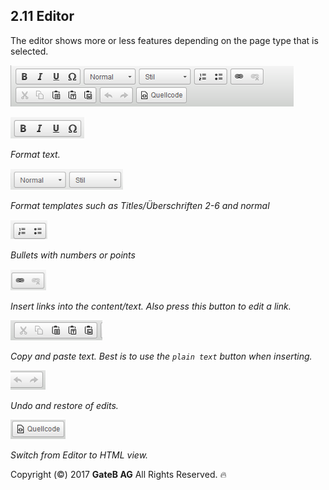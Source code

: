 ## 2.11 Editor


The editor shows more or less features depending on the page type that is selected.

![alt text](../reference/editor.png "this is a placeholder")

![alt text](../reference/Format-text.png "this is a placeholder")

*Format text.*

![alt text](../reference/Format-templates.png "this is a placeholder")

*Format templates such as Titles/Überschriften 2-6 and normal*

![alt text](../reference/Bullets.png "this is a placeholder")

*Bullets with numbers or points*

![alt text](../reference/insert-links.png "this is a placeholder")

*Insert links into the content/text. Also press this button to edit a link.*

![alt text](../reference/plain-text.png "this is a placeholder")

*Copy and paste text. Best is to use the `plain text` button when inserting.*

![alt text](../reference/Undo-restore.png "this is a placeholder")

*Undo and restore of edits.*

![alt text](../reference/HTML-Editor.png "this is a placeholder")

*Switch from Editor to HTML view.*


Copyright (©) 2017 **GateB AG** All Rights Reserved. :fire:
